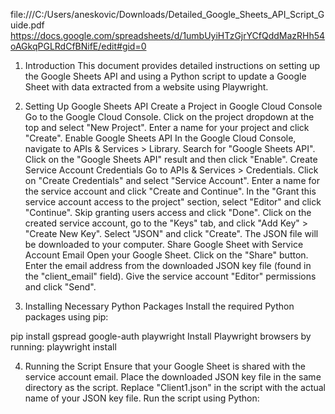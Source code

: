 file:///C:/Users/aneskovic/Downloads/Detailed_Google_Sheets_API_Script_Guide.pdf
https://docs.google.com/spreadsheets/d/1umbUyiHTzGjrYCfQddMazRHh54oAGkqPGLRdCfBNifE/edit#gid=0

1. Introduction
This document provides detailed instructions on setting up the Google Sheets API and using a Python script to update a Google Sheet with data extracted from a website using Playwright.

2. Setting Up Google Sheets API
Create a Project in Google Cloud Console
Go to the Google Cloud Console.
Click on the project dropdown at the top and select "New Project".
Enter a name for your project and click "Create".
Enable Google Sheets API
In the Google Cloud Console, navigate to APIs & Services > Library.
Search for "Google Sheets API".
Click on the "Google Sheets API" result and then click "Enable".
Create Service Account Credentials
Go to APIs & Services > Credentials.
Click on "Create Credentials" and select "Service Account".
Enter a name for the service account and click "Create and Continue".
In the "Grant this service account access to the project" section, select "Editor" and click "Continue".
Skip granting users access and click "Done".
Click on the created service account, go to the "Keys" tab, and click "Add Key" > "Create New Key".
Select "JSON" and click "Create". The JSON file will be downloaded to your computer.
Share Google Sheet with Service Account Email
Open your Google Sheet.
Click on the "Share" button.
Enter the email address from the downloaded JSON key file (found in the "client_email" field).
Give the service account "Editor" permissions and click "Send".

3. Installing Necessary Python Packages
Install the required Python packages using pip:

pip install gspread google-auth playwright
Install Playwright browsers by running:
playwright install

4. Running the Script
Ensure that your Google Sheet is shared with the service account email.
Place the downloaded JSON key file in the same directory as the script.
Replace "Client1.json" in the script with the actual name of your JSON key file.
Run the script using Python:
